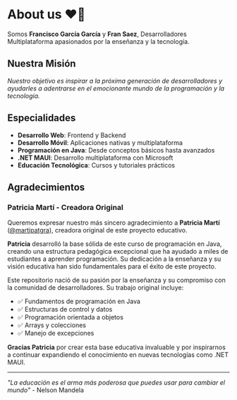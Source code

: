 # About us ❤️‍🔥

Somos **Francisco García García** y **Fran Saez**, Desarrolladores Multiplataforma apasionados por la enseñanza y la tecnología.

## Nuestra Misión

_Nuestro objetivo es inspirar a la próxima generación de desarrolladores y ayudarles a adentrarse en el emocionante mundo de la programación y la tecnología._

## Especialidades

- **Desarrollo Web**: Frontend y Backend
- **Desarrollo Móvil**: Aplicaciones nativas y multiplataforma
- **Programación en Java**: Desde conceptos básicos hasta avanzados
- **.NET MAUI**: Desarrollo multiplataforma con Microsoft
- **Educación Tecnológica**: Cursos y tutoriales prácticos

## Agradecimientos

### Patricia Martí - Creadora Original

Queremos expresar nuestro más sincero agradecimiento a **Patricia Martí** ([@martipatgra](https://github.com/martipatgra)), creadora original de este proyecto educativo.

**Patricia** desarrolló la base sólida de este curso de programación en Java, creando una estructura pedagógica excepcional que ha ayudado a miles de estudiantes a aprender programación. Su dedicación a la enseñanza y su visión educativa han sido fundamentales para el éxito de este proyecto.

Este repositorio nació de su pasión por la enseñanza y su compromiso con la comunidad de desarrolladores. Su trabajo original incluye:

- ✅ Fundamentos de programación en Java
- ✅ Estructuras de control y datos
- ✅ Programación orientada a objetos
- ✅ Arrays y colecciones
- ✅ Manejo de excepciones

**Gracias Patricia** por crear esta base educativa invaluable y por inspirarnos a continuar expandiendo el conocimiento en nuevas tecnologías como .NET MAUI.

---

*"La educación es el arma más poderosa que puedes usar para cambiar el mundo"* - Nelson Mandela
